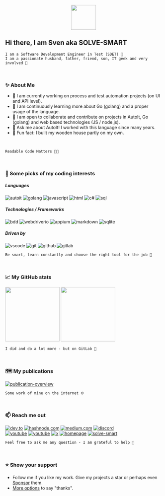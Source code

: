 <p align="center">
    <img src="https://github.com/Sven-Seyfert/Sven-Seyfert/blob/main/media/favicon.ico" width="80" />
</p>

## Hi there, I am Sven aka SOLVE-SMART

    I am a Software Development Engineer in Test (SDET) 🧪
    I am a passionate husband, father, friend, son, IT geek and very involved 💚

<br>

### ✨ About Me

- 🔭 I am currently working on process and test automation projects (on UI and API level).<br>
- 🌱 I am continuously learning more about Go (golang) and a proper usage of the language.<br>
- 👯 I am open to collaborate and contribute on projects in AutoIt, Go (golang) and web based technologies (JS / node.js).<br>
- 💬 Ask me about AutoIt! I worked with this language since many years.<br>
- 👾 Fun fact: I built my wooden house partly on my own.<br>

<br>

    Readable Code Matters 👨‍💻

<br>

### 🔮 Some picks of my coding interests

##### Languages

![autoit](https://img.shields.io/badge/AutoIt-lightskyblue?style=flat&labelColor=black&logo=autoit&logoColor=lightskyblue)
![golang](https://img.shields.io/badge/Go-07D9CA?style=flat&labelColor=black&logo=go&logoColor=07D9CA)
![javascript](https://img.shields.io/badge/Javascript-F0DB4F?style=flat&labelColor=black&logo=javascript&logoColor=F0DB4F)
![html](https://img.shields.io/badge/HTML%2FCSS-E34F26?style=flat&labelColor=black&logo=html5&logoColor=E34F26)
![c#](https://img.shields.io/badge/C%23-512BD4?style=flat&labelColor=black&logo=.net&logoColor=512BD4)
![sql](https://img.shields.io/badge/SQL-1572B6?style=flat&labelColor=black&logo=sqlite&logoColor=1572B6)

##### Technologies / Frameworks

![bdd](https://img.shields.io/badge/Cucumber-23D96C?style=flat&labelColor=black&logo=cucumber&logoColor=23D96C)
![webdriverio](https://img.shields.io/badge/WebdriverIO-EA5906?style=flat&labelColor=black&logo=webdriverio&logoColor=EA5906)
![appium](https://img.shields.io/badge/Appium-EE376D?style=flat&labelColor=black&logo=appium&logoColor=EE376D)
![markdown](https://img.shields.io/badge/Markdown-F7F4ED?style=flat&labelColor=black&logo=markdown&logoColor=F7F4ED)
![sqlite](https://img.shields.io/badge/SQLite-1572B6?style=flat&labelColor=black&logo=sqlite&logoColor=1572B6)

##### Driven by

![vscode](https://img.shields.io/badge/VSCode-23A8F2?style=flat&labelColor=black&logo=ntfy&logoColor=23A8F2)
![git](https://img.shields.io/badge/Git-F05032?style=flat&labelColor=black&logo=git&logoColor=F05032)
![github](https://img.shields.io/badge/GitHub-682C88?style=flat&labelColor=black&logo=github&logoColor=682C88)
![gitlab](https://img.shields.io/badge/GitLab-F4680E?style=flat&labelColor=black&logo=github&logoColor=F4680E)

    Be smart, learn constantly and choose the right tool for the job 🦄

<br>

### 📈 My GitHub stats

<img height="175px" src="https://github-readme-stats-one-bice.vercel.app/api?username=sven-seyfert&cache_seconds=21600&count_private=true&disable_animations=true&include_all_commits=true&role=OWNER,ORGANIZATION_MEMBER,COLLABORATOR&show_icons=true&theme=ayu-mirage"> <img height="175px" src="https://github-readme-stats-one-bice.vercel.app/api/top-langs/?username=sven-seyfert&card_width=369&exclude_repo=Au3BrowserTabScroll,Au3GotoDefinition,Au3RenameEx,baileo-stundenplan,Livestream-Au3MonitorDim&langs_count=10&layout=compact&theme=ayu-mirage">

    I did and do a lot more - but on GitLab 🦊

<br>

### 🗺 My publications

<!-- [![publication-overview](https://github.com/user-attachments/assets/961a0783-b289-43c4-b931-d7f7a674ee62)](https://sven-seyfert.github.io/publication-overview/) -->
[![publication-overview](https://github.com/user-attachments/assets/d9d191ba-d0fe-4f03-8fd6-0c6424e08d54)](https://sven-seyfert.github.io/publication-overview/)

    Some work of mine on the internet 🌐

<br>

### 📫 Reach me out

[![dev.to](https://img.shields.io/badge/dev.to-777777?style=flat&labelColor=black&logo=devdotto&logoColor=777777)](https://dev.to/solvesmart)
[![hashnode.com](https://img.shields.io/badge/hashnode.com-2962FF?style=flat&labelColor=black&logo=hashnode&logoColor=2962FF)](https://hashnode.com/@solvesmart)
[![medium.com](https://img.shields.io/badge/medium.com-F7F4ED?style=flat&labelColor=black&logo=medium&logoColor=F7F4ED)](https://medium.com/@solvesmart)
[![discord](https://img.shields.io/badge/discord-6569B0?style=flat&labelColor=black&logo=discord&logoColor=6569B0)](https://discord.gg/5DWTpZK3QN)<br>
[![youtube](https://img.shields.io/badge/solve--smart-D94D4A?style=flat&labelColor=black&logo=youtube&logoColor=D94D4A)](https://www.youtube.com/@solvesmart)
[![youtube](https://img.shields.io/badge/sven--au3--go-3D80B6?style=flat&labelColor=black&logo=youtube&logoColor=3D80B6)](https://www.youtube.com/@svenau3go)
[![x](https://img.shields.io/badge/sven__seyfert-1DA1F2?style=flat&labelColor=black&logo=x&logoColor=1DA1F2)](https://x.com/sven_seyfert)
[![homepage](https://img.shields.io/badge/sven--seyfert.de-648293?style=flat&labelColor=black&logo=HTML5&logoColor=648293)](https://sven-seyfert.de)
[![solve-smart](https://img.shields.io/badge/solve--smart.de-F0DB4F?style=flat&labelColor=black&logo=docsify&logoColor=F0DB4F)]()

    Feel free to ask me any question - I am grateful to help 🤝

<br>

### ⭐ Show your support


- Follow me if you like my work. Give my projects a star or perhaps even [Sponsor](https://github.com/sven-seyfert/autoit-webdriver-boilerplate) them.
- [More options](https://sven-seyfert.de/thanks/) to say "thanks".

